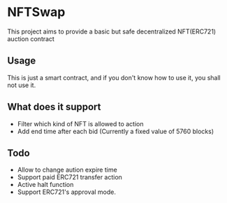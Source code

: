 # NFTSwap

This project aims to provide a basic but safe decentralized NFT(ERC721) auction contract

## Usage

This is just a smart contract, and if you don't know how to use it, you shall not use it.

## What does it support

- Filter which kind of NFT is allowed to action
- Add end time after each bid (Currently a fixed value of 5760 blocks)

## Todo

- Allow to change aution expire time
- Support paid ERC721 transfer action
- Active halt function
- Support ERC721's approval mode.

